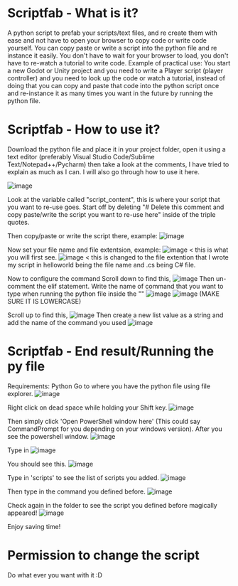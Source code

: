 # Scriptfab - What is it?
A python script to prefab your scripts/text files, and re create them with ease and not have to open your browser to copy code or write code yourself.
You can copy paste or write a script into the python file and re instance it easily. You don't have to wait for your browser to load, you don't have to re-watch a tutorial to write code.
Example of practical use:
You start a new Godot or Unity project and you need to write a Player script (player controller) and you need to look up the code or watch a tutorial, instead of doing that you can copy and paste that code into the python script once and re-instance it as many times you want in the future by running the python file.

# Scriptfab - How to use it?
Download the python file and place it in your project folder, open it using a text editor (preferably Visual Studio Code/Sublime Text/Notepad++/Pycharm) then take a look at the comments, I have tried to explain as much as I can. I will also go through how to use it here.

![image](https://user-images.githubusercontent.com/84568105/127273493-c97641af-e909-4606-ba80-64cd267236fb.png)

Look at the variable called "script_content", this is where your script that you want to re-use goes. Start off by deleting "# Delete this comment and copy paste/write the script you want to re-use here" inside of the triple quotes.

Then copy/paste or write the script there,
example:
![image](https://user-images.githubusercontent.com/84568105/127274074-858de992-0ae2-48d4-80c0-c47d8ea5e560.png)

Now set your file name and file extentsion,
example:
![image](https://user-images.githubusercontent.com/84568105/127274479-586116b6-3f80-4d18-b31d-5655c45c47d4.png)
< this is what you will first see.
![image](https://user-images.githubusercontent.com/84568105/127274630-3ad4fc27-2741-4798-ad0a-f5971156f63e.png)
< this is changed to the file extention that I wrote my script in helloworld being the file name and .cs being C# file.

Now to configure the command
Scroll down to find this,
![image](https://user-images.githubusercontent.com/84568105/127275198-0d276489-4a8e-40f3-a683-faebcbb1a7c7.png)
Then un-comment the elif statement.
Write the name of command that you want to type when running the python file inside the "" ![image](https://user-images.githubusercontent.com/84568105/127275448-ef7d5c1b-f807-40e1-9748-4f8113f63f84.png) ![image](https://user-images.githubusercontent.com/84568105/127275702-3a238e41-408a-4068-af11-f2d8e7efbf23.png) (MAKE SURE IT IS LOWERCASE)

Scroll up to find this, ![image](https://user-images.githubusercontent.com/84568105/127275551-16a307a7-4c65-4d9a-bd32-afe1767dcd9d.png)
Then create a new list value as a string and add the name of the command you used ![image](https://user-images.githubusercontent.com/84568105/127275864-c7b73a17-3303-4f3c-b9b6-269b30f8f874.png)

# Scriptfab - End result/Running the py file
Requirements: Python
Go to where you have the python file using file explorer.
![image](https://user-images.githubusercontent.com/84568105/127276788-3870e511-fbef-4905-8311-57017e190572.png)

Right click on dead space while holding your Shift key.
![image](https://user-images.githubusercontent.com/84568105/127276983-889b6be3-c4f7-428b-9b9d-4875d3ba0ebd.png)

Then simply click 'Open PowerShell window here' (This could say CommandPrompt for you depending on your windows version).
After you see the powershell window.
![image](https://user-images.githubusercontent.com/84568105/127277206-51c6afcf-9dfe-4c70-a793-a8b7d739cf51.png)

Type in ![image](https://user-images.githubusercontent.com/84568105/127277283-1fcc1902-10fe-48d3-b4d6-e4c94785adce.png)

You should see this.
![image](https://user-images.githubusercontent.com/84568105/127277376-5133b33a-132f-4d79-b878-55f7c0296f7b.png)

Type in 'scripts' to see the list of scripts you added.
![image](https://user-images.githubusercontent.com/84568105/127277697-4452fc73-01c0-4574-919e-0c3b948f7444.png)

Then type in the command you defined before.
![image](https://user-images.githubusercontent.com/84568105/127277792-1f91a7e6-4b9e-4148-a99e-629de80237f1.png)

Check again in the folder to see the script you defined before magically appeared!
![image](https://user-images.githubusercontent.com/84568105/127277920-42617822-e14f-4527-80bd-1999cdb77c18.png)

Enjoy saving time!

# Permission to change the script
Do what ever you want with it :D


